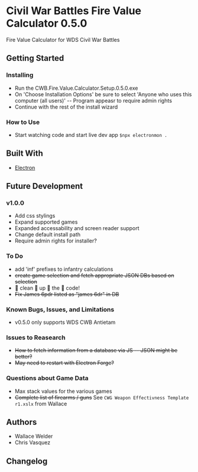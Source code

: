 # Civil War Battles Fire Value Calculator 0.5.0

Fire Value Calculator for WDS Civil War Battles

## Getting Started

### Installing

- Run the CWB.Fire.Value.Calculator.Setup.0.5.0.exe
- On 'Choose Installation Options' be sure to select 'Anyone who uses this computer (all users)' -- Program appeasr to require admin rights
- Continue with the rest of the install wizard

### How to Use

- Start watching code and start live dev app
  `$npx electronmon .`

## Built With

- [Electron](https://www.npmjs.com/package/electron)

## Future Development

### v1.0.0

- Add css stylings
- Expand supported games
- Expanded accessability and screen reader support
- Change default install path
- Require admin rights for installer?

### To Do

- add 'inf' prefixes to infantry calculations
- ~~create game selection and fetch appropriate JSON DBs based on selection~~
- 👏 clean 👏 up 👏 the 👏 code!
- ~~Fix James 6pdr listed as "james 6dr" in DB~~

### Known Bugs, Issues, and Limitations

- v0.5.0 only supports WDS CWB Antietam

### Issues to Reasearch

- ~~How to fetch information from a database via JS -- JSON might be better?~~
- ~~May need to restart with Electron Forge?~~

### Questions about Game Data

- Max stack values for the various games
- ~~Complete list of firearms / guns~~ See `CWG Weapon Effectivness Template r1.xslx` from Wallace

## Authors

- Wallace Welder
- Chris Vasquez

## Changelog
